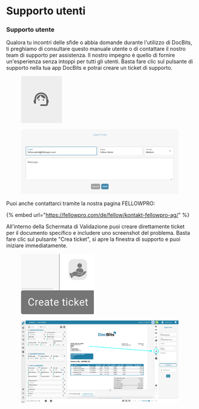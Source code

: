 # Supporto utenti

### Supporto utente <a href="#ikpwh4qbrq82" id="ikpwh4qbrq82"></a>

Qualora tu incontri delle sfide o abbia domande durante l'utilizzo di DocBits, ti preghiamo di consultare questo manuale utente o di contattare il nostro team di supporto per assistenza. Il nostro impegno è quello di fornire un'esperienza senza intoppi per tutti gli utenti. Basta fare clic sul pulsante di supporto nella tua app DocBits e potrai creare un ticket di supporto.

<figure><img src="../../.gitbook/assets/user-support1.png" alt=""><figcaption></figcaption></figure>

<figure><img src="../../.gitbook/assets/user-support2.png" alt=""><figcaption></figcaption></figure>

Puoi anche contattarci tramite la nostra pagina FELLOWPRO:

{% embed url="https://fellowpro.com/de/fellow/kontakt-fellowpro-ag/" %}

All'interno della Schermata di Validazione puoi creare direttamente ticket per il documento specifico e includere uno screenshot del problema. Basta fare clic sul pulsante "Crea ticket", si apre la finestra di supporto e puoi iniziare immediatamente.

<figure><img src="../../.gitbook/assets/user-support3.png" alt=""><figcaption></figcaption></figure>

<figure><img src="../../.gitbook/assets/user-support4.png" alt=""><figcaption></figcaption></figure>
